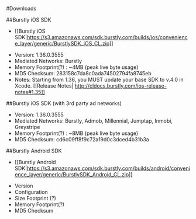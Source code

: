 #Downloads

##Burstly iOS SDK
- [[Burstly iOS SDK|https://s3.amazonaws.com/sdk.burstly.com/builds/ios/convenience_layer/generic/BurstlySDK_iOS_CL.zip]]
* Version: 1.36.0.3555
* Mediated Networks: Burstly 
* Memory Footprint(?) : ~4MB (peak live byte usage)
* MD5 Checksum: 283158c7da8c0ada74502794fa8745eb
* Notes: Starting from 1.36, you MUST update your base SDK to v.4.0 in Xcode. [[Release Notes| http://cldocs.burstly.com/ios-release-notes#1.35]] 

##Burstly iOS SDK (with 3rd party ad networks)
* Version: 1.36.0.3555
* Mediated Networks: Burstly, Admob, Millennial, Jumptap, Inmobi, Greystripe
* Memory Footprint(?) : ~8MB (peak live byte usage)
* MD5 Checksum: cd6c09ff8f9c72a19d0c3dced4b31b3a

##Burstly Android SDK
- [[Burstly Android SDK|https://s3.amazonaws.com/sdk.burstly.com/builds/android/convenience_layer/generic/BurstlySDK_Android_CL.zip]]
* Version
* Configuration
* Size Footprint (?)
* Memory Footprint(?)
* MD5 Checksum